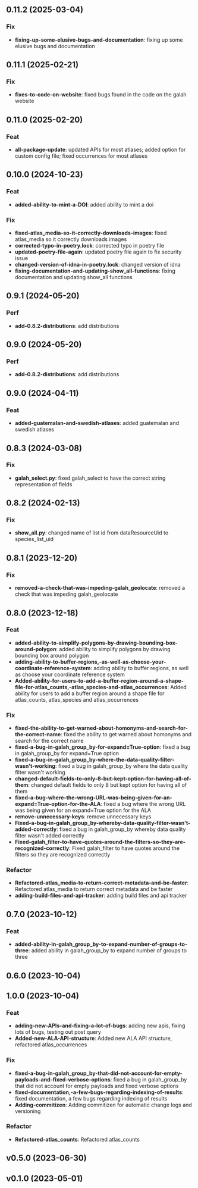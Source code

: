 ## 0.11.2 (2025-03-04)

### Fix

- **fixing-up-some-elusive-bugs-and-documentation**: fixing up some elusive bugs and documentation

## 0.11.1 (2025-02-21)

### Fix

- **fixes-to-code-on-website**: fixed bugs found in the code on the galah website

## 0.11.0 (2025-02-20)

### Feat

- **all-package-update**: updated APIs for most atlases; added option for custom config file; fixed occurrences for most atlases

## 0.10.0 (2024-10-23)

### Feat

- **added-ability-to-mint-a-DOI**: added ability to mint a doi

### Fix

- **fixed-atlas_media-so-it-correctly-downloads-images**: fixed atlas_media so it correctly downloads images
- **corrected-typo-in-poetry.lock**: corrected typo in poetry file
- **updated-poetry-file-again**: updated poetry file again to fix security issue
- **changed-version-of-idna-in-poetry.lock**: changed version of idna
- **fixing-documentation-and-updating-show_all-functions**: fixing documentation and updating show_all functions

## 0.9.1 (2024-05-20)

### Perf

- **add-0.8.2-distributions**: add distributions

## 0.9.0 (2024-05-20)

### Perf

- **add-0.8.2-distributions**: add distributions

## 0.9.0 (2024-04-11)

### Feat

- **added-guatemalan-and-swedish-atlases**: added guatemalan and swedish atlases

## 0.8.3 (2024-03-08)

### Fix

- **galah_select.py**: fixed galah_select to have the correct string representation of fields

## 0.8.2 (2024-02-13)

### Fix

- **show_all.py**: changed name of list id from dataResourceUid to species_list_uid

## 0.8.1 (2023-12-20)

### Fix

- **removed-a-check-that-was-impeding-galah_geolocate**: removed a check that was impeding galah_geolocate

## 0.8.0 (2023-12-18)

### Feat

- **added-ability-to-simplify-polygons-by-drawing-bounding-box-around-polygon**: added ability to simplify polygons by drawing bounding box around polygon
- **adding-ability-to-buffer-regions,-as-well-as-choose-your-coordinate-reference-system**: adding ability to buffer regions, as well as choose your coordinate reference system
- **Added-ability-for-users-to-add-a-buffer-region-around-a-shape-file-for-atlas_counts,-atlas_species-and-atlas_occurrences**: Added ability for users to add a buffer region around a shape file for atlas_counts, atlas_species and atlas_occurrences

### Fix

- **fixed-the-ability-to-get-warned-about-homonyms-and-search-for-the-correct-name**: fixed the ability to get warned about homonyms and search for the correct name
- **fixed-a-bug-in-galah_group_by-for-expand=True-option**: fixed a bug in galah_group_by for expand=True option
- **fixed-a-bug-in-galah_group_by-where-the-data-quality-filter-wasn't-working**: fixed a bug in galah_group_by where the data quality filter wasn't working
- **changed-default-fields-to-only-8-but-kept-option-for-having-all-of-them**: changed default fields to only 8 but kept option for having all of them
- **fixed-a-bug-where-the-wrong-URL-was-being-given-for-an-expand=True-option-for-the-ALA**: fixed a bug where the wrong URL was being given for an expand=True option for the ALA
- **remove-unnecessary-keys**: remove unnecessary keys
- **Fixed-a-bug-in-galah_group_by-whereby-data-quality-filter-wasn't-added-correctly**: fixed a bug in galah_group_by whereby data quality filter wasn't added correctly
- **Fixed-galah_filter-to-have-quotes-around-the-filters-so-they-are-recognized-correctly**: Fixed galah_filter to have quotes around the filters so they are recognized correctly

### Refactor

- **Refactored-atlas_media-to-return-correct-metadata-and-be-faster**: Refactored atlas_media to return correct metadata and be faster
- **adding-build-files-and-api-tracker**: adding build files and api tracker

## 0.7.0 (2023-10-12)

### Feat

- **added-ability-in-galah_group_by-to-expand-number-of-groups-to-three**: added ability in galah_group_by to expand number of groups to three

## 0.6.0 (2023-10-04)

## 1.0.0 (2023-10-04)

### Feat

- **adding-new-APIs-and-fixing-a-lot-of-bugs**: adding new apis, fixing lots of bugs, testing out post query
- **Added-new-ALA-API-structure**: Added new ALA API structure, refactored atlas_occurrences

### Fix

- **fixed-a-bug-in-galah_group_by-that-did-not-account-for-empty-payloads-and-fixed-verbose-options**: fixed a bug in galah_group_by that did not account for empty payloads and fixed verbose options
- **fixed-documentation,-a-few-bugs-regarding-indexing-of-results**: fixed documentation, a few bugs regarding indexing of results
- **Adding-commitizen**: Adding commitizen for automatic change logs and versioning

### Refactor

- **Refactored-atlas_counts**: Refactored atlas_counts

## v0.5.0 (2023-06-30)

## v0.1.0 (2023-05-01)
